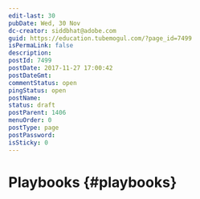 ```yaml
---
edit-last: 30
pubDate: Wed, 30 Nov
dc-creator: siddbhat@adobe.com
guid: https://education.tubemogul.com/?page_id=7499
isPermaLink: false
description: 
postId: 7499
postDate: 2017-11-27 17:00:42
postDateGmt:
commentStatus: open
pingStatus: open
postName: 
status: draft
postParent: 1406
menuOrder: 0
postType: page
postPassword: 
isSticky: 0
---
```


# Playbooks {#playbooks}

